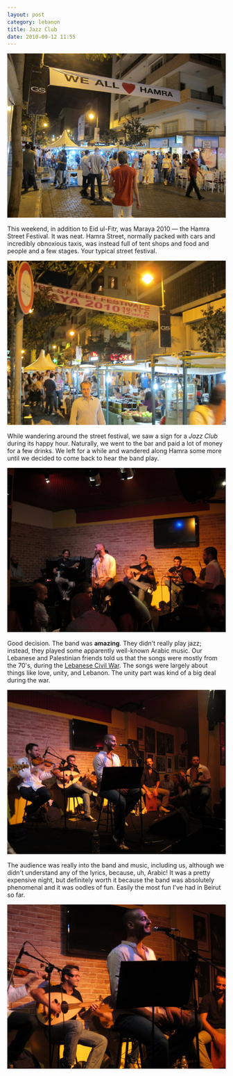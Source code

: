 ```yaml
---
layout: post
category: lebanon
title: Jazz Club
date: 2010-09-12 11:55
---
```


![We heart Hamra banner](/photo/lebanon/09/12/IMG_0765.JPG)

This weekend, in addition to Eid ul-Fitr, was Maraya 2010 &mdash; the Hamra Street Festival. It was neat. Hamra Street, normally packed with cars and incredibly obnoxious taxis, was instead full of tent shops and food and people and a few stages. Your typical street festival.

![Hamra Street Festival](/photo/lebanon/09/12/IMG_0767.JPG)

While wandering around the street festival, we saw a sign for a *Jazz Club* during its happy hour. Naturally, we went to the bar and paid a lot of money for a few drinks. We left for a while and wandered along Hamra some more until we decided to come back to hear the band play.

![Full Band](/photo/lebanon/09/12/IMG_0789.JPG)

Good decision. The band was **amazing**. They didn't really play jazz; instead, they played some apparently well-known Arabic music. Our Lebanese and Palestinian friends told us that the songs were mostly from the 70's, during the [Lebanese Civil War](http://en.wikipedia.org/wiki/Lebanese_civil_war). The songs were largely about things like love, unity, and Lebanon. The unity part was kind of a big deal during the war.

![Close-up Band](/photo/lebanon/09/12/IMG_0791.JPG)

The audience was really into the band and music, including us, although we didn't understand any of the lyrics, because, uh, Arabic! It was a pretty expensive night, but definitely worth it because the band was absolutely phenomenal and it was oodles of fun. Easily the most fun I've had in Beirut so far.

![Close-up singer](/photo/lebanon/09/12/IMG_0795.JPG)
